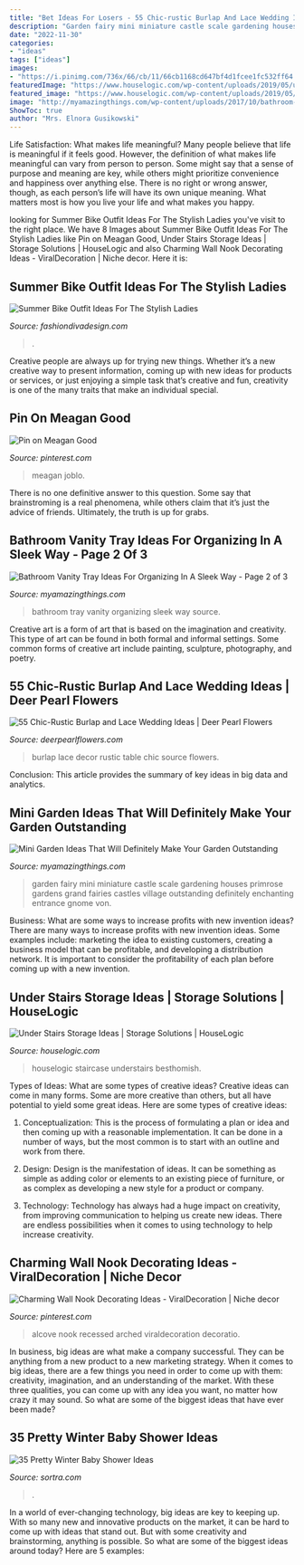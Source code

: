 ```yaml
---
title: "Bet Ideas For Losers - 55 Chic-rustic Burlap And Lace Wedding Ideas"
description: "Garden fairy mini miniature castle scale gardening houses primrose gardens grand fairies castles village outstanding definitely enchanting entrance gnome von"
date: "2022-11-30"
categories:
- "ideas"
tags: ["ideas"]
images:
- "https://i.pinimg.com/736x/66/cb/11/66cb1168cd647bf4d1fcee1fc532ff64.jpg"
featuredImage: "https://www.houselogic.com/wp-content/uploads/2019/05/under-stairs-storage-colorful.jpg"
featured_image: "https://www.houselogic.com/wp-content/uploads/2019/05/under-stairs-storage-colorful.jpg"
image: "http://myamazingthings.com/wp-content/uploads/2017/10/bathroom-tray-10-.jpg"
ShowToc: true
author: "Mrs. Elnora Gusikowski"
---
```



Life Satisfaction: What makes life meaningful?
Many people believe that life is meaningful if it feels good. However, the definition of what makes life meaningful can vary from person to person. Some might say that a sense of purpose and meaning are key, while others might prioritize convenience and happiness over anything else. There is no right or wrong answer, though, as each person’s life will have its own unique meaning. What matters most is how you live your life and what makes you happy.

	

		
looking for Summer Bike Outfit Ideas For The Stylish Ladies you've visit to the right place. We have 8 Images about Summer Bike Outfit Ideas For The Stylish Ladies like Pin on Meagan Good, Under Stairs Storage Ideas | Storage Solutions | HouseLogic and also Charming Wall Nook Decorating Ideas - ViralDecoration | Niche decor. Here it is:
		
    
## Summer Bike Outfit Ideas For The Stylish Ladies

<img loading=lazy src="https://www.fashiondivadesign.com/wp-content/uploads/2018/07/bike-outfits-5--920x1380.jpg" onerror="this.onerror=null;this.src='https://tse2.mm.bing.net/th?id=OIP.NA-tq9MbVT2suECXJxPIHgHaLH&amp;pid=15.1';" alt="Summer Bike Outfit Ideas For The Stylish Ladies">

_Source: fashiondivadesign.com_

>. 

	

Creative people are always up for trying new things. Whether it’s a new creative way to present information, coming up with new ideas for products or services, or just enjoying a simple task that’s creative and fun, creativity is one of the many traits that make an individual special.

    
## Pin On Meagan Good

<img loading=lazy src="https://i.pinimg.com/736x/e4/38/19/e438199c4173fc5caff18c1a6fed8ecc.jpg" onerror="this.onerror=null;this.src='https://tse1.mm.bing.net/th?id=OIP.ktq4If3iCAu0dvnhZW-joQHaLu&amp;pid=15.1';" alt="Pin on Meagan Good">

_Source: pinterest.com_

>meagan joblo. 

	

There is no one definitive answer to this question. Some say that brainstroming is a real phenomena, while others claim that it’s just the advice of friends. Ultimately, the truth is up for grabs.

    
## Bathroom Vanity Tray Ideas For Organizing In A Sleek Way - Page 2 Of 3

<img loading=lazy src="http://myamazingthings.com/wp-content/uploads/2017/10/bathroom-tray-10-.jpg" onerror="this.onerror=null;this.src='https://tse1.mm.bing.net/th?id=OIP.XedvXtbDnNbBl1F-RhRTrAHaLH&amp;pid=15.1';" alt="Bathroom Vanity Tray Ideas For Organizing In A Sleek Way - Page 2 of 3">

_Source: myamazingthings.com_

>bathroom tray vanity organizing sleek way source. 

	

Creative art is a form of art that is based on the imagination and creativity. This type of art can be found in both formal and informal settings. Some common forms of creative art include painting, sculpture, photography, and poetry.

    
## 55 Chic-Rustic Burlap And Lace Wedding Ideas | Deer Pearl Flowers

<img loading=lazy src="http://www.deerpearlflowers.com/wp-content/uploads/2015/04/burlap-table-runners-wedding-decor.jpg" onerror="this.onerror=null;this.src='https://tse2.mm.bing.net/th?id=OIP.xdtj-OOLvoYF08B8I2EqUQHaLH&amp;pid=15.1';" alt="55 Chic-Rustic Burlap and Lace Wedding Ideas | Deer Pearl Flowers">

_Source: deerpearlflowers.com_

>burlap lace decor rustic table chic source flowers. 

	

Conclusion:
This article provides the summary of key ideas in big data and analytics.

    
## Mini Garden Ideas That Will Definitely Make Your Garden Outstanding

<img loading=lazy src="http://myamazingthings.com/wp-content/uploads/2017/06/mini-garden-4.jpg" onerror="this.onerror=null;this.src='https://tse4.mm.bing.net/th?id=OIP.OU3agBtnl8HrihYjxkCuewHaHa&amp;pid=15.1';" alt="Mini Garden Ideas That Will Definitely Make Your Garden Outstanding">

_Source: myamazingthings.com_

>garden fairy mini miniature castle scale gardening houses primrose gardens grand fairies castles village outstanding definitely enchanting entrance gnome von. 

	

Business: What are some ways to increase profits with new invention ideas?
There are many ways to increase profits with new invention ideas. Some examples include: marketing the idea to existing customers, creating a business model that can be profitable, and developing a distribution network. It is important to consider the profitability of each plan before coming up with a new invention.

    
## Under Stairs Storage Ideas | Storage Solutions | HouseLogic

<img loading=lazy src="https://www.houselogic.com/wp-content/uploads/2019/05/under-stairs-storage-colorful.jpg" onerror="this.onerror=null;this.src='https://tse3.mm.bing.net/th?id=OIP.-D2c7IaCNdaV19NXOFV1EwHaJ4&amp;pid=15.1';" alt="Under Stairs Storage Ideas | Storage Solutions | HouseLogic">

_Source: houselogic.com_

>houselogic staircase understairs besthomish. 

	

Types of Ideas: What are some types of creative ideas?
Creative ideas can come in many forms. Some are more creative than others, but all have potential to yield some great ideas. Here are some types of creative ideas:
1. Conceptualization: This is the process of formulating a plan or idea and then coming up with a reasonable implementation. It can be done in a number of ways, but the most common is to start with an outline and work from there.

2. Design: Design is the manifestation of ideas. It can be something as simple as adding color or elements to an existing piece of furniture, or as complex as developing a new style for a product or company.

3. Technology: Technology has always had a huge impact on creativity, from improving communication to helping us create new ideas. There are endless possibilities when it comes to using technology to help increase creativity.


    
## Charming Wall Nook Decorating Ideas - ViralDecoration | Niche Decor

<img loading=lazy src="https://i.pinimg.com/736x/66/cb/11/66cb1168cd647bf4d1fcee1fc532ff64.jpg" onerror="this.onerror=null;this.src='https://tse4.mm.bing.net/th?id=OIP.eunXnlIni43WFxdR16_h5AHaLQ&amp;pid=15.1';" alt="Charming Wall Nook Decorating Ideas - ViralDecoration | Niche decor">

_Source: pinterest.com_

>alcove nook recessed arched viraldecoration decoratio. 

	

In business, big ideas are what make a company successful. They can be anything from a new product to a new marketing strategy. When it comes to big ideas, there are a few things you need in order to come up with them: creativity, imagination, and an understanding of the market. With these three qualities, you can come up with any idea you want, no matter how crazy it may sound. So what are some of the biggest ideas that have ever been made?

    
## 35 Pretty Winter Baby Shower Ideas

<img loading=lazy src="https://www.sortra.com/wp-content/uploads/2015/01/winter-baby-shower-ideas51.jpg" onerror="this.onerror=null;this.src='https://tse4.mm.bing.net/th?id=OIP.UiUcw8llfMootRb3GsPW0AHaIk&amp;pid=15.1';" alt="35 Pretty Winter Baby Shower Ideas">

_Source: sortra.com_

>. 

	

In a world of ever-changing technology, big ideas are key to keeping up. With so many new and innovative products on the market, it can be hard to come up with ideas that stand out. But with some creativity and brainstorming, anything is possible. So what are some of the biggest ideas around today? Here are 5 examples: 

